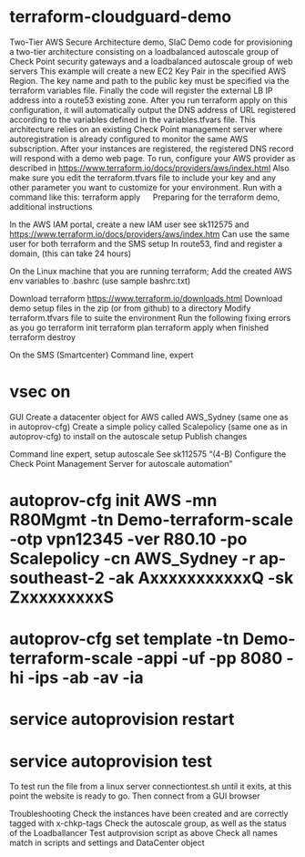 # terraform-cloudguard-demo
Two-Tier AWS Secure Architecture demo, SIaC 
Demo code for provisioning a two-tier architecture consisting on a loadbalanced autoscale group of Check Point security gateways and a loadbalanced autoscale group of web servers
This example will create a new EC2 Key Pair in the specified AWS Region. The key name and path to the public key must be specified via the terraform variables file.
Finally the code will register the external LB IP address into a route53 existing zone.
After you run terraform apply on this configuration, it will automatically output the DNS address of URL registered according to the variables defined in the variables.tfvars file.
This architecture relies on an existing Check Point management server where autoregistration is already configured to monitor the same AWS subscription.
After your instances are registered, the registered DNS record will respond with a demo web page.
To run, configure your AWS provider as described in
https://www.terraform.io/docs/providers/aws/index.html
Also make sure you edit the terraform.tfvars file to include your key and any other parameter you want to customize for your environment.
Run with a command like this:
terraform apply 
 
Preparing for the terraform demo, additional instructions

In the AWS IAM portal, create a new IAM user see sk112575 and https://www.terraform.io/docs/providers/aws/index.htm 
Can use the same user for both terraform and the SMS setup
In route53, find and register a domain, (this can take 24 hours) 

On the Linux machine that you are running terraform;
	Add the created AWS env variables to .bashrc (use sample bashrc.txt)
	
Download terraform https://www.terraform.io/downloads.html 
Download demo setup files in the zip (or from github) to a directory 
Modify terraform.tfvars file to suite the environment
Run the following fixing errors as you go
terraform init
terraform plan 
terraform apply 
   when finished 
terraform destroy

On the SMS (Smartcenter)
Command line, expert 
# vsec on
GUI
Create a datacenter object for AWS called AWS_Sydney (same one as in autoprov-cfg)
Create a simple policy called Scalepolicy (same one as in autoprov-cfg) to install on the autoscale setup
Publish changes

Command line expert, setup autoscale 
See sk112575 “(4-B) Configure the Check Point Management Server for autoscale automation”
	
# autoprov-cfg init AWS -mn R80Mgmt -tn Demo-terraform-scale -otp vpn12345 -ver R80.10 -po Scalepolicy -cn AWS_Sydney -r ap-southeast-2 -ak AxxxxxxxxxxxQ -sk ZxxxxxxxxxS

# autoprov-cfg set template -tn Demo-terraform-scale -appi -uf -pp 8080 -hi -ips -ab -av -ia

# service autoprovision restart  
# service autoprovision test 

To test run the file from a linux server connectiontest.sh until it exits, at this point the website is ready to go. 
Then connect from a GUI browser

Troubleshooting 
Check the instances have been created and are correctly tagged with x-chkp-tags
Check the autoscale group, as well as the status of the Loadballancer 
Test autprovision script as above 
Check all names match in scripts and settings and DataCenter object
